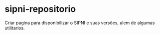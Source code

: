 # sipni-repositorio
Criar pagina para disponibilizar o SIPNI e suas versões, alem de algumas utilitarios.
